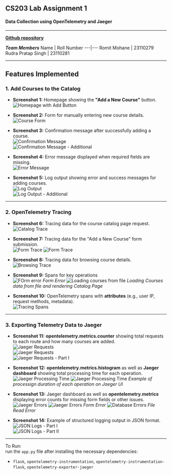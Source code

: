 ## CS203 Lab Assignment 1

#### Data Collection using OpenTelemetry and Jaeger

---

**[Github repository](https://github.com/Reckadon/STT-Assignment1-DataCollection)**

**_Team Members_**
Name | Roll Number
---|---
Romit Mohane | 23110279
Rudra Pratap Singh | 23110281

---

## Features Implemented

### 1. Add Courses to the Catalog

- **Screenshot 1:** Homepage showing the **"Add a New Course"** button.  
  ![Homepage with Add Button](screenshots/screenshot1.png)

- **Screenshot 2:** Form for manually entering new course details.  
  ![Course Form](screenshots/screenshot2.png)

- **Screenshot 3:** Confirmation message after successfully adding a course.  
  ![Confirmation Message](screenshots/screenshot3.png)  
  ![Confirmation Message - Additional](screenshots/screenshot3-I.png)

- **Screenshot 4:** Error message displayed when required fields are missing.  
  ![Error Message](screenshots/screenshot4.png)

- **Screenshot 5:** Log output showing error and success messages for adding courses.  
  ![Log Output](screenshots/screenshot5.png)  
  ![Log Output - Additional](screenshots/screenshot5-I.png)

---

### 2. OpenTelemetry Tracing

- **Screenshot 6:** Tracing data for the course catalog page request.  
  ![Catalog Trace](screenshots/screenshot6.png)

- **Screenshot 7:** Tracing data for the "Add a New Course" form submission.  
  ![Form Trace](screenshots/screenshot7.png)
  ![Form Trace](screenshots/screenshot17.png)

- **Screenshot 8:** Tracing data for browsing course details.  
  ![Browsing Trace](screenshots/screenshot8.png)

- **Screenshot 9:** Spans for key operations  
   ![FOrm error](screenshots/screenshot14.jpg)
  _Form Error_
  ![Loading courses from file](screenshots/screenshot15.jpg)
  _Loading Courses data from file and rendering Catalog Page_

- **Screenshot 10:** OpenTelemetry spans with **attributes** (e.g., user IP, request methods, metadata).  
  ![Tracing Spans](screenshots/screenshot9.png)

---

### 3. Exporting Telemetry Data to Jaeger

- **Screenshot 11:** **opentelemetry.metrics.counter** showing total requests to each route and how many courses are added.  
  ![Jaeger Requests](screenshots/screenshot10.JPG)  
  ![Jaeger Requests](screenshots/screenshot10.png)  
  ![Jaeger Requests - Part I](screenshots/screenshot10-I.jpg)

- **Screenshot 12:** **opentelemetry.metrics.histogram** as well as **Jaeger dashboard** showing total processing time for each operation.  
   ![Jaeger Processing Time](screenshots/screenshot11.jpg)
  ![Jaeger Processing Time](screenshots/screenshot17.png)
  _Example of processign duration of each operation on Jaeger UI_

- **Screenshot 13:** Jaeger dashboard as well as **opentelemetry.metrics** displaying error counts for missing form fields or other issues.  
   ![Jaeger Errors](screenshots/screenshot12.jpg)
  ![Jaeger Errors](screenshots/screenshot12.png)
  _Form Error_
  ![Database Errors](screenshots/screenshot16.png)
  _File Read Error_

- **Screenshot 14:** Example of structured logging output in JSON format.  
  ![JSON Logs - Part I](screenshots/screenshot13-I.png)  
  ![JSON Logs - Part II](screenshots/screenshot13-II.png)

---

To Run:  
run the `app.py` file after installing the necessary dependencies:

- `flask`, `opentelemetry-instrumentation`, `opentelemetry-instrumentation-flask`, `opentelemetry-exporter-jaeger`
